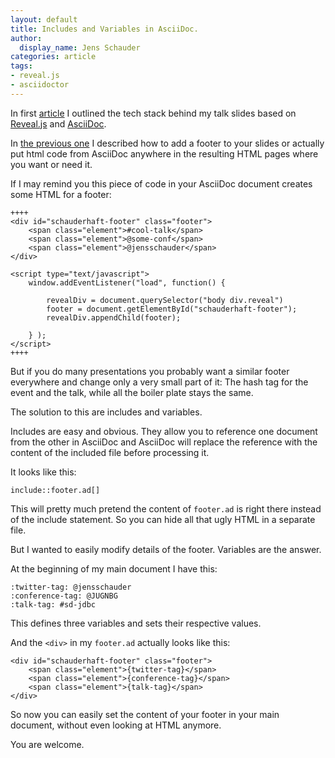 ```yaml
---
layout: default
title: Includes and Variables in AsciiDoc.
author:
  display_name: Jens Schauder
categories: article
tags:
- reveal.js
- asciidoctor
---
```

In first [article](/2018/03/25/my-tech-stack-for-slides/) I outlined the tech stack behind my talk slides based on  [Reveal.js](https://revealjs.com/#/) and [AsciiDoc](http://www.methods.co.nz/asciidoc/).

In [the previous one](/2018/07/23/footer-in-revealjs-from-asciidoc/) I described how to add a footer to your slides or actually put html code from AsciiDoc anywhere in the resulting HTML pages where you want or need it. 

If I may remind you this piece of code in your AsciiDoc document creates some HTML for a footer:

    ++++
    <div id="schauderhaft-footer" class="footer">
        <span class="element">#cool-talk</span>
        <span class="element">@some-conf</span>
        <span class="element">@jensschauder</span>
    </div>
        
    <script type="text/javascript">
        window.addEventListener("load", function() {
        
            revealDiv = document.querySelector("body div.reveal")
            footer = document.getElementById("schauderhaft-footer");
            revealDiv.appendChild(footer);
        
        } );
    </script>
    ++++
     
But if you do many presentations you probably want a similar footer everywhere and change only a very small part of it: 
The hash tag for the event and the talk, while all the boiler plate stays the same.

The solution to this are includes and variables.

Includes are easy and obvious. 
They allow you to reference one document from the other in AsciiDoc and AsciiDoc will replace the reference with the content of the included file before processing it.

It looks like this:

    include::footer.ad[]    
    
This will pretty much pretend the content of `footer.ad` is right there instead of the include statement.
So you can hide all that ugly HTML in a separate file.

But I wanted to easily modify details of the footer.
Variables are the answer.

At the beginning of my main document I have this:

    :twitter-tag: @jensschauder
    :conference-tag: @JUGNBG
    :talk-tag: #sd-jdbc
    
This defines three variables and sets their respective values.    

And the `<div>` in my `footer.ad` actually looks like this:

    <div id="schauderhaft-footer" class="footer">
        <span class="element">{twitter-tag}</span>
        <span class="element">{conference-tag}</span>
        <span class="element">{talk-tag}</span>
    </div>
    
So now you can easily set the content of your footer in your main document, without even looking at HTML anymore.

You are welcome.